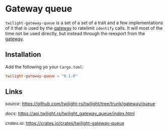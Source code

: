 # Gateway queue

`twilight-gateway-queue` is a set of a set of a trait and a few implementations
of it that is used by the [gateway] to ratelimit `identify` calls. It will most
of the time not be used directly, but instead through the reexport from the 
[gateway].

## Installation

Add the following yo your `Cargo.toml`:
```toml
twilight-gateway-queue = "0.1.0"
```

## Links

*source*: <https://github.com/twilight-rs/twilight/tree/trunk/gateway/queue>

*docs*: <https://api.twilight.rs/twilight_gateway_queue/index.html>

*crates.io*: <https://crates.io/crates/twilight-gateway-queue>

[gateway]: ../section_3_gateway.html

